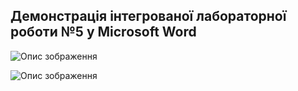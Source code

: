 ## Демонстрація інтегрованої лабораторної роботи №5 у Microsoft Word

![Опис зображення](https://drive.google.com/file/d/1uFTjZx9rCKpU1_dgS3T6cZsjVcjZm5wM/view?usp=sharing)

![Опис зображення](https://drive.google.com/file/d/11VE-hkyHRkQdRrtYkMM87IgnQaFQ6h11/view?usp=sharing)